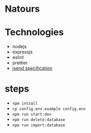 # Natours

# Technologies

- nodejs
- expressjs
- eslint
- prettier
- [jsend specification](https://github.com/AhmedHelalAhmed/jsend)

# steps

- ```npm intsall```
- ```cp config.env.example config.env```
- ``` npm run start:dev ```
- ``` npm run delete:database ```
- ``` npm run import:database ```

